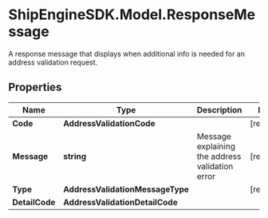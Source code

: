 # ShipEngineSDK.Model.ResponseMessage
A response message that displays when additional info is needed for an address validation request.

## Properties

Name | Type | Description | Notes
------------ | ------------- | ------------- | -------------
**Code** | **AddressValidationCode** |  | [readonly] 
**Message** | **string** | Message explaining the address validation error | [readonly] 
**Type** | **AddressValidationMessageType** |  | [readonly] 
**DetailCode** | **AddressValidationDetailCode** |  | 

